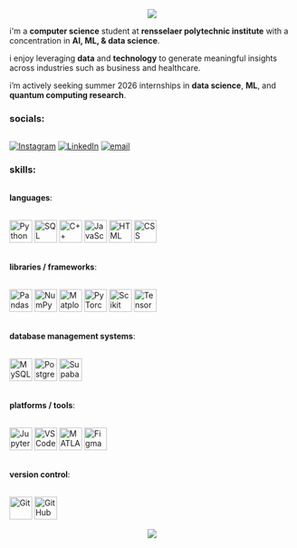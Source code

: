 <p align="center">
  <img src="https://capsule-render.vercel.app/api?type=waving&color=gradient&text=hello!&height=100&section=header"/>
</p>


i'm a **computer science** student at **rensselaer polytechnic institute** with a concentration in **AI, ML, & data science**. 

i enjoy leveraging **data** and **technology** to generate meaningful insights across industries such as business and healthcare. 

i’m actively seeking summer 2026 internships in **data science**, **ML**, and **quantum computing research**.  

### socials:

<hr style="border: 0; height: 0.05px; background: #444;">

[![Instagram](https://img.shields.io/badge/Instagram-%23E4405F.svg?style=for-the-badge&logo=Instagram&logoColor=white)](https://instagram.com/https://www.instagram.com/pranujm_) 
[![LinkedIn](https://img.shields.io/badge/LinkedIn-%230077B5.svg?style=for-the-badge&logo=linkedin&logoColor=white)](https://linkedin.com/in/https://www.linkedin.com/in/pranujm) 
[![email](https://img.shields.io/badge/Email-D14836?style=for-the-badge&logo=gmail&logoColor=white)](mailto:pmandavia24@gmail.com) 

### skills:

<hr style="border: 0; height: 0.025px; background: #444;">

**languages**:

<span>
    <br>
      <img src="https://cdn.jsdelivr.net/gh/devicons/devicon/icons/python/python-original.svg" height='40px' title="Python">
      <img src="https://cdn.jsdelivr.net/gh/devicons/devicon/icons/azuresqldatabase/azuresqldatabase-original.svg" height='40px' title="SQL">
      <img src="https://cdn.jsdelivr.net/gh/devicons/devicon/icons/cplusplus/cplusplus-original.svg" height='40px' title="C++">
      <img src="https://cdn.jsdelivr.net/gh/devicons/devicon/icons/javascript/javascript-original.svg" height='40px' title="JavaScript">
      <img src="https://cdn.jsdelivr.net/gh/devicons/devicon/icons/html5/html5-original.svg" height='40x' title="HTML">
      <img src="https://cdn.jsdelivr.net/gh/devicons/devicon/icons/css3/css3-original.svg" height='40px' title="CSS">
    </br>
</span>

<br> **libraries / frameworks**: </br> 

<span>
    <br>
      <img src="https://cdn.jsdelivr.net/gh/devicons/devicon/icons/pandas/pandas-original.svg" height='40px' title="Pandas">
      <img src="https://cdn.jsdelivr.net/gh/devicons/devicon/icons/numpy/numpy-original.svg" height='40px' title="NumPy">
      <img src="https://cdn.jsdelivr.net/gh/devicons/devicon/icons/matplotlib/matplotlib-original.svg" height='40px' title="Matplotlib">
      <img src="https://cdn.jsdelivr.net/gh/devicons/devicon/icons/pytorch/pytorch-original.svg" height='40px' title="PyTorch">
      <img src="https://cdn.jsdelivr.net/gh/devicons/devicon/icons/scikitlearn/scikitlearn-original.svg" height='40px' title="Scikit Learn">
      <img src="https://cdn.jsdelivr.net/gh/devicons/devicon/icons/tensorflow/tensorflow-original.svg" height='40px' title="TensorFlow">
    </br>
</span>

<br> **database management systems**: </br>

<span>
    <br>
      <img src="https://cdn.jsdelivr.net/gh/devicons/devicon/icons/mysql/mysql-original.svg" height='40px' title="MySQL">
      <img src="https://cdn.jsdelivr.net/gh/devicons/devicon/icons/postgresql/postgresql-original.svg" height='40px' title="PostgreSQL">
      <img src="https://cdn.jsdelivr.net/gh/devicons/devicon/icons/supabase/supabase-original.svg" height='40px' title="Supabase">
    </br>
</span>

<br> **platforms / tools**: </br>

<span>
    <br>
      <img src="https://cdn.jsdelivr.net/gh/devicons/devicon/icons/jupyter/jupyter-original.svg" height='40px' title="Jupyter Notebook">
      <img src="https://cdn.jsdelivr.net/gh/devicons/devicon/icons/vscode/vscode-original.svg" height='40px' title="VS Code">
      <img src="https://cdn.jsdelivr.net/gh/devicons/devicon/icons/matlab/matlab-original.svg" height='40px' title="MATLAB">
      <img src="https://cdn.jsdelivr.net/gh/devicons/devicon/icons/figma/figma-original.svg" height='40px' title="Figma">
    </br>
</span>

<br> **version control**: </br>

<span>
    <br>
      <img src="https://cdn.jsdelivr.net/gh/devicons/devicon/icons/git/git-original.svg" height='40px' title="Git">
      <img src="https://cdn.jsdelivr.net/gh/devicons/devicon/icons/github/github-original.svg" height='40px' title='GitHub'>
    </br>
</span>


<p align="center">
  <img src="https://capsule-render.vercel.app/api?type=waving&color=gradient&height=100&section=footer"/>
</p>
